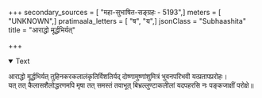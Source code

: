+++
secondary_sources = [ "महा-सुभाषित-सङ्ग्रहः - 5193",]
meters = [ "UNKNOWN",]
pratimaala_letters = [ "ष", "य",]
jsonClass = "Subhaashita"
title = "आराद्धो मूर्द्धभिर्यत्"

+++

<details open><summary>Text</summary>

आराद्धो मूर्द्धभिर्यत् तुहिनकरकलालंकृतिर्विशतिर्यद् दोष्णामुष्णांशुमित्रं भुवनपरिभवी यत्प्रतापप्ररोहः।  
यत् तत् कैलासशैलोद्धरणमपि मृषा तत् समस्तं तवाभूत् बिभ्रल्लुण्टाकलीलां यदपहरसि नः पङ्कजाक्षीं परोक्षे॥
</details>
